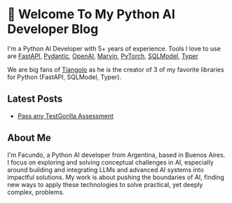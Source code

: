 # :rocket: Welcome To My Python AI Developer Blog

I'm a Python AI Developer with 5+ years of experience. Tools I love to use are [FastAPI](https://github.com/tiangolo/fastapi), [Pydantic](https://github.com/pydantic/pydantic), [OpenAI](https://github.com/openai/openai-python), [Marvin](https://github.com/PrefectHQ/marvin), [PyTorch](https://github.com/pytorch/pytorch), [SQLModel](https://github.com/tiangolo/sqlmodel), [Typer](https://github.com/tiangolo/typer)

We are big fans of [Tiangolo](https://github.com/tiangolo) as he is the creator of 3 of my favorite libraries for Python (FastAPI, SQLModel, Typer).

## Latest Posts

- [Pass any TestGorilla Assessment](posts/testgorilla.md)

## About Me

I'm Facundo, a Python AI developer from Argentina, based in Buenos Aires. I focus on exploring and solving conceptual challenges in AI, especially around building and integrating LLMs and advanced AI systems into impactful solutions. My work is about pushing the boundaries of AI, finding new ways to apply these technologies to solve practical, yet deeply complex, problems.
